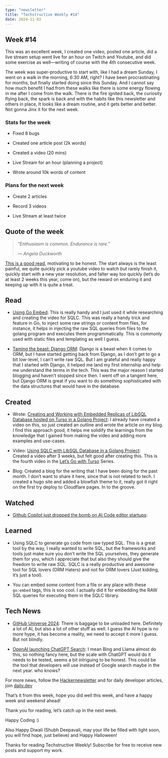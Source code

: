 ```yaml
---
type: "newsletter"
title: "Techstructive Weekly #14"
date: 2024-11-02
---
```


## Week #14

This was an excellent week, I created one video, posted one article, did a live stream setup went live for an hour on Twitch and Youtube, and did some exercise as well—writing of course with the 4th consecutive week.

The week was super-productive to start with, like I had a dream Sunday, I went on a walk in the morning, 6:30 AM, right? I have been procrastinating for months, but finally started doing since this Sunday. And I cannot say how much benefit I had from these walks like there is some energy flowing in me after I come from the walk. There is the fire ignited back, the curiosity flying back, the spark is back and with the habits like this newsletter and others in place, It looks like a dream routine, and it gets better and better. Not gonna Jinx it for the next week.

### Stats for the week

* Fixed 8 bugs
    
* Created one article post (2k words)
    
* Created a video (20 mins)
    
* Live Stream for an hour (planning a project)
    
* Wrote around 10k words of content
    

### Plans for the next week

* Create 2 articles
    
* Record 3 videos
    
* Live Stream at least twice
    

## Quote of the week

> *"Enthusiasm is common. Endurance is rare."*
> 
> *— Angela Duckworth*

[This is a good read](https://www.wealest.com/articles/endurance), motivating to be honest. The start always is the least painful, we quite quickly pick a youtube video to watch but rarely finish it, quickly start with a new year resolution, and falter way too quickly (let’s do at least 2 weeks this year, come on), but the reward on enduring it and keeping up with it is quite a treat.

## Read

* [Using Go Embed](https://www.bytesizego.com/blog/go-embed): This is really handy and I just used it while researching and creating the video for SQLC. This was really a handy trick and feature in Go, to inject some raw strings or content from files, for instance, it helps in injecting the raw SQL queries from files to the golang program and executes them programmatically. This is commonly used with static files and templating as well I guess.
    
* [Taming the beast: Django ORM](https://www.davidhang.com/blog/2024-09-01-taming-the-django-orm/?ref=dailydev): Django is a beast when it comes to ORM, but I have started getting back from Django, as I don’t get to go a bit low-level, I can’t write raw SQL. But I am grateful and really happy that I started with Django, it helped me land my first internship and help me understand the terms in the tech. This was the major reason I started blogging and haven’t stopped since then. I went off on a tangent here, but Django ORM is great if you want to do something sophisticated with the data structures that would have in the database.
    

## Created

* Wrote: [Creating and Working with Embedded Replicas of LibSQL Database hosted on Turso in a Golang Project](https://www.meetgor.com/turso-libsql-embedded-replicas-golang/): I already have created a video on this, so just created an outline and wrote the article on my blog. I find this approach good, it helps me solidify the learnings from the knowledge that I gained from making the video and adding more examples and use-cases.
    
* Video: [Using SQLC with LibSQL Database in a Golang Project](https://www.youtube.com/watch?v=mv1vCqUy_5o):  
    Created a video after 3 weeks, but felt good after creating this. This is the fourth video in the [Let’s Go with Turso](https://youtube.com/playlist?list=PLMVgNvnU9WlE6H-Vk2gXq96bAkyNWXkNI&si=hiHaL1rI7Lv4Wmhf) Series.
    
* Blog: Created a blog for the writing that I have been doing for the past month. I don’t want to share it here, since that is not related to tech. I created a hugo site and added a blowfish theme to it, really got it right on the first try deploy to Cloudflare pages. In to the groove.  
    

## Watched

* [Github Copilot just dropped the bomb on AI Code editor startups](https://www.youtube.com/watch?v=mv1vCqUy_5o):
    

## Learned

* Using SQLC to generate go code from raw typed SQL. This is a great tool by the way, I really wanted to write SQL, but the frameworks and tools just make sure you don’t write the SQL yourselves, they generate them for you, which I appreciate that but also they should give the freedom to write raw SQL. SQLC is a really productive and awesome tool for SQL lovers (ORM Haters) and not for ORM lovers (Just kidding, it’s just a tool).
    
* You can embed some content from a file or any place with these `go:embed` tags, this is soo cool. I actually did it for embedding the RAW SQL queries for executing them in the SQLC library.
    

## Tech News

* [GitHub Universe 2024](https://github.blog/news-insights/product-news/universe-2024-previews-releases/): There is baggage to be unloaded here. Definitely a lot of AI, but also a lot of other stuff as well. I guess the AI hype is no more hype, it has become a reality, we need to accept it more I guess. But not blindly.
    
* [OpenAI launching ChatGPT Search](https://openai.com/index/introducing-chatgpt-search/?utm_source=hackernewsletter&utm_medium=email&utm_term=fav): I mean Bing and Llama almost do this, so nothing fancy here, but the scale with ChatGPT would do it needs to be tested, seems a bit intriguing to be honest. This could be the tool that developers will use instead of Google search maybe in the next year. who knows?
    

For more news, follow the [Hackernewsletter](https://buttondown.com/hacker-newsletter/archive/hacker-newsletter-720) and for daily developer articles, join [daily.dev](http://daily.dev)

That’s it from this week, hope you did well this week, and have a happy week and weekend ahead!

Thank you for reading, let’s catch up in the next week.

Happy Coding :)

Also Happy Diwali (Shubh Deepavali, may your life be filled with light soon, you will find hope, just believe) and Happy Halloween!

Thanks for reading Techstructive Weekly! Subscribe for free to receive new posts and support my work.
